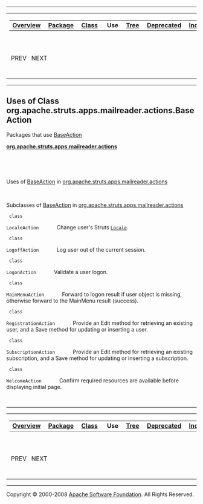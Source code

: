 ------------------------------------------------------------------------

<span id="navbar_top"></span> [](#skip-navbar_top "Skip navigation links")

<table>
<colgroup>
<col width="50%" />
<col width="50%" />
</colgroup>
<tbody>
<tr class="odd">
<td align="left"><span id="navbar_top_firstrow"></span>
<table>
<tbody>
<tr class="odd">
<td align="left"><a href="../../../../../../../overview-summary.html.md"><strong>Overview</strong></a> </td>
<td align="left"><a href="../package-summary.html.md"><strong>Package</strong></a> </td>
<td align="left"><a href="../../../../../../../org/apache/struts/apps/mailreader/actions/BaseAction.html.md" title="class in org.apache.struts.apps.mailreader.actions"><strong>Class</strong></a> </td>
<td align="left"> <strong>Use</strong> </td>
<td align="left"><a href="../package-tree.html.md"><strong>Tree</strong></a> </td>
<td align="left"><a href="../../../../../../../deprecated-list.html.md"><strong>Deprecated</strong></a> </td>
<td align="left"><a href="../../../../../../../index-all.html.md"><strong>Index</strong></a> </td>
<td align="left"><a href="../../../../../../../help-doc.html.md"><strong>Help</strong></a> </td>
</tr>
</tbody>
</table></td>
<td align="left"></td>
</tr>
<tr class="even">
<td align="left"> PREV   NEXT</td>
<td align="left"><a href="../../../../../../../index.html.md?org/apache/struts/apps/mailreader/actions//class-useBaseAction.html"><strong>FRAMES</strong></a>    <a href="BaseAction.html"><strong>NO FRAMES</strong></a>    
<a href="../../../../../../../allclasses-noframe.html.md"><strong>All Classes</strong></a></td>
</tr>
</tbody>
</table>

<span id="skip-navbar_top"></span>

------------------------------------------------------------------------

**Uses of Class
 org.apache.struts.apps.mailreader.actions.BaseAction**
-------------------------------------------------------

Packages that use [BaseAction](../../../../../../../org/apache/struts/apps/mailreader/actions/BaseAction.html.md "class in org.apache.struts.apps.mailreader.actions")

[**org.apache.struts.apps.mailreader.actions**](#org.apache.struts.apps.mailreader.actions)

  

 

<span id="org.apache.struts.apps.mailreader.actions"></span>

Uses of [BaseAction](../../../../../../../org/apache/struts/apps/mailreader/actions/BaseAction.html.md "class in org.apache.struts.apps.mailreader.actions") in [org.apache.struts.apps.mailreader.actions](../../../../../../../org/apache/struts/apps/mailreader/actions/package-summary.html)

 

Subclasses of [BaseAction](../../../../../../../org/apache/struts/apps/mailreader/actions/BaseAction.html.md "class in org.apache.struts.apps.mailreader.actions") in [org.apache.struts.apps.mailreader.actions](../../../../../../../org/apache/struts/apps/mailreader/actions/package-summary.html)

` class`

`LocaleAction`
            Change user's Struts [`Locale`](http://java.sun.com/j2se/1.4.2/docs/api/java/util/Locale.html.md?is-external=true "class or interface in java.util").

` class`

`LogoffAction`
            Log user out of the current session.

` class`

`LogonAction`
            Validate a user logon.

` class`

`MainMenuAction`
            Forward to logon result if user object is missing, otherwise forward to the MainMenu result (success).

` class`

`RegistrationAction`
            Provide an Edit method for retrieving an existing user, and a Save method for updating or inserting a user.

` class`

`SubscriptionAction`
            Provide an Edit method for retrieving an existing subscription, and a Save method for updating or inserting a subscription.

` class`

`WelcomeAction`
            Confirm required resources are available before displaying initial page.

 

------------------------------------------------------------------------

<span id="navbar_bottom"></span> [](#skip-navbar_bottom "Skip navigation links")

<table>
<colgroup>
<col width="50%" />
<col width="50%" />
</colgroup>
<tbody>
<tr class="odd">
<td align="left"><span id="navbar_bottom_firstrow"></span>
<table>
<tbody>
<tr class="odd">
<td align="left"><a href="../../../../../../../overview-summary.html.md"><strong>Overview</strong></a> </td>
<td align="left"><a href="../package-summary.html.md"><strong>Package</strong></a> </td>
<td align="left"><a href="../../../../../../../org/apache/struts/apps/mailreader/actions/BaseAction.html.md" title="class in org.apache.struts.apps.mailreader.actions"><strong>Class</strong></a> </td>
<td align="left"> <strong>Use</strong> </td>
<td align="left"><a href="../package-tree.html.md"><strong>Tree</strong></a> </td>
<td align="left"><a href="../../../../../../../deprecated-list.html.md"><strong>Deprecated</strong></a> </td>
<td align="left"><a href="../../../../../../../index-all.html.md"><strong>Index</strong></a> </td>
<td align="left"><a href="../../../../../../../help-doc.html.md"><strong>Help</strong></a> </td>
</tr>
</tbody>
</table></td>
<td align="left"></td>
</tr>
<tr class="even">
<td align="left"> PREV   NEXT</td>
<td align="left"><a href="../../../../../../../index.html.md?org/apache/struts/apps/mailreader/actions//class-useBaseAction.html"><strong>FRAMES</strong></a>    <a href="BaseAction.html"><strong>NO FRAMES</strong></a>    
<a href="../../../../../../../allclasses-noframe.html.md"><strong>All Classes</strong></a></td>
</tr>
</tbody>
</table>

<span id="skip-navbar_bottom"></span>

------------------------------------------------------------------------

Copyright © 2000-2008 [Apache Software Foundation](http://www.apache.org/). All Rights Reserved.
